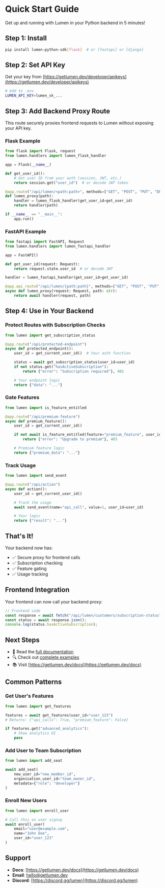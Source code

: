 # Quick Start Guide

Get up and running with Lumen in your Python backend in 5 minutes!

## Step 1: Install

```bash
pip install lumen-python-sdk[flask]  # or [fastapi] or [django]
```

## Step 2: Set API Key

Get your key from [https://getlumen.dev/developer/apikeys](https://getlumen.dev/developer/apikeys)

```bash
# Add to .env
LUMEN_API_KEY=lumen_sk_...
```

## Step 3: Add Backend Proxy Route

This route securely proxies frontend requests to Lumen without exposing your API key.

### Flask Example

```python
from flask import Flask, request
from lumen.handlers import lumen_flask_handler

app = Flask(__name__)

def get_user_id():
    # Get user ID from your auth (session, JWT, etc.)
    return session.get("user_id")  # or decode JWT token

@app.route("/api/lumen/<path:path>", methods=["GET", "POST", "PUT", "DELETE"])
def lumen_proxy(path):
    handler = lumen_flask_handler(get_user_id=get_user_id)
    return handler(path)

if __name__ == "__main__":
    app.run()
```

### FastAPI Example

```python
from fastapi import FastAPI, Request
from lumen.handlers import lumen_fastapi_handler

app = FastAPI()

def get_user_id(request: Request):
    return request.state.user_id  # or decode JWT

handler = lumen_fastapi_handler(get_user_id=get_user_id)

@app.api_route("/api/lumen/{path:path}", methods=["GET", "POST", "PUT", "DELETE"])
async def lumen_proxy(request: Request, path: str):
    return await handler(request, path)
```

## Step 4: Use in Your Backend

### Protect Routes with Subscription Checks

```python
from lumen import get_subscription_status

@app.route("/api/protected-endpoint")
async def protected_endpoint():
    user_id = get_current_user_id()  # Your auth function

    status = await get_subscription_status(user_id=user_id)
    if not status.get("hasActiveSubscription"):
        return {"error": "Subscription required"}, 402

    # Your endpoint logic
    return {"data": "..."}
```

### Gate Features

```python
from lumen import is_feature_entitled

@app.route("/api/premium-feature")
async def premium_feature():
    user_id = get_current_user_id()

    if not await is_feature_entitled(feature="premium_feature", user_id=user_id):
        return {"error": "Upgrade to premium"}, 403

    # Premium feature logic
    return {"premium_data": "..."}
```

### Track Usage

```python
from lumen import send_event

@app.route("/api/action")
async def action():
    user_id = get_current_user_id()

    # Track the usage
    await send_event(name="api_call", value=1, user_id=user_id)

    # Your logic
    return {"result": "..."}
```

## That's It!

Your backend now has:

- ✅ Secure proxy for frontend calls
- ✅ Subscription checking
- ✅ Feature gating
- ✅ Usage tracking

## Frontend Integration

Your frontend can now call your backend proxy:

```javascript
// Frontend code
const response = await fetch("/api/lumen/customers/subscription-status");
const status = await response.json();
console.log(status.hasActiveSubscription);
```

## Next Steps

- 📖 Read the [full documentation](README.md)
- 🔍 Check out [complete examples](examples/)
- 📚 Visit [https://getlumen.dev/docs](https://getlumen.dev/docs)

## Common Patterns

### Get User's Features

```python
from lumen import get_features

features = await get_features(user_id="user_123")
# Returns: {"api_calls": True, "premium_feature": False}

if features.get("advanced_analytics"):
    # Show analytics UI
    pass
```

### Add User to Team Subscription

```python
from lumen import add_seat

await add_seat(
    new_user_id="new_member_id",
    organisation_user_id="team_owner_id",
    metadata={"role": "developer"}
)
```

### Enroll New Users

```python
from lumen import enroll_user

# Call this on user signup
await enroll_user(
    email="user@example.com",
    name="John Doe",
    user_id="user_123"
)
```

## Support

- **Docs**: [https://getlumen.dev/docs](https://getlumen.dev/docs)
- **Email**: hello@getlumen.dev
- **Discord**: [https://discord.gg/lumen](https://discord.gg/lumen)
